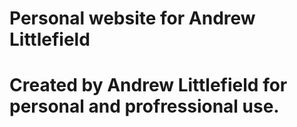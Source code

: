 # Personal website for Andrew Littlefield
# Created by Andrew Littlefield for personal and profressional use.
